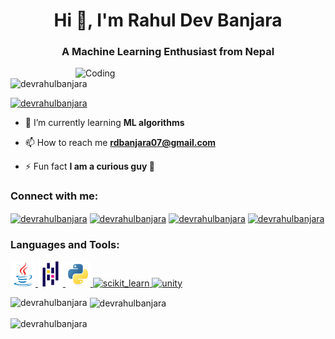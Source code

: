 <h1 align="center">Hi 👋, I'm Rahul Dev Banjara</h1>
<h3 align="center">A Machine Learning Enthusiast from Nepal</h3>
<img align="right" alt="Coding" width="400" src="https://camo.githubusercontent.com/7de37139d0b4c1ce40865e799b446c0e963a3dd8fb68d239707237c40604fa3d/68747470733a2f2f63646e2e6472696262626c652e636f6d2f75736572732f3733303730332f73637265656e73686f74732f363538313234332f6176656e746f2e676966">

<p align="left"> <img src="https://komarev.com/ghpvc/?username=devrahulbanjara&label=Profile%20views&color=0e75b6&style=flat" alt="devrahulbanjara" /> </p>

<p align="left"> <a href="https://twitter.com/devrahulbanjara" target="blank"><img src="https://img.shields.io/twitter/follow/devrahulbanjara?logo=twitter&style=for-the-badge" alt="devrahulbanjara" /></a> </p>

- 🌱 I’m currently learning **ML algorithms**

- 📫 How to reach me **rdbanjara07@gmail.com**

- ⚡ Fun fact **I am a curious guy 🎈**

<h3 align="left">Connect with me:</h3>
<p align="left">
<a href="https://twitter.com/devrahulbanjara" target="blank"><img align="center" src="https://raw.githubusercontent.com/rahuldkjain/github-profile-readme-generator/master/src/images/icons/Social/twitter.svg" alt="devrahulbanjara" height="30" width="40" /></a>
<a href="https://linkedin.com/in/devrahulbanjara" target="blank"><img align="center" src="https://raw.githubusercontent.com/rahuldkjain/github-profile-readme-generator/master/src/images/icons/Social/linked-in-alt.svg" alt="devrahulbanjara" height="30" width="40" /></a>
<a href="https://instagram.com/devrahulbanjara" target="blank"><img align="center" src="https://raw.githubusercontent.com/rahuldkjain/github-profile-readme-generator/master/src/images/icons/Social/instagram.svg" alt="devrahulbanjara" height="30" width="40" /></a>
<a href="https://www.leetcode.com/devrahulbanjara" target="blank"><img align="center" src="https://raw.githubusercontent.com/rahuldkjain/github-profile-readme-generator/master/src/images/icons/Social/leet-code.svg" alt="devrahulbanjara" height="30" width="40" /></a>
</p>

<h3 align="left">Languages and Tools:</h3>
<p align="left"> <a href="https://www.java.com" target="_blank" rel="noreferrer"> <img src="https://raw.githubusercontent.com/devicons/devicon/master/icons/java/java-original.svg" alt="java" width="40" height="40"/> </a> <a href="https://pandas.pydata.org/" target="_blank" rel="noreferrer"> <img src="https://raw.githubusercontent.com/devicons/devicon/2ae2a900d2f041da66e950e4d48052658d850630/icons/pandas/pandas-original.svg" alt="pandas" width="40" height="40"/> </a> <a href="https://www.python.org" target="_blank" rel="noreferrer"> <img src="https://raw.githubusercontent.com/devicons/devicon/master/icons/python/python-original.svg" alt="python" width="40" height="40"/> </a> <a href="https://scikit-learn.org/" target="_blank" rel="noreferrer"> <img src="https://upload.wikimedia.org/wikipedia/commons/0/05/Scikit_learn_logo_small.svg" alt="scikit_learn" width="40" height="40"/> </a> <a href="https://unity.com/" target="_blank" rel="noreferrer"> <img src="https://www.vectorlogo.zone/logos/unity3d/unity3d-icon.svg" alt="unity" width="40" height="40"/> </a> </p>

<p><img align="left" src="https://github-readme-stats.vercel.app/api/top-langs?username=devrahulbanjara&show_icons=true&locale=en&layout=compact" alt="devrahulbanjara" /></p>

<p>&nbsp;<img align="center" src="https://github-readme-stats.vercel.app/api?username=devrahulbanjara&show_icons=true&locale=en" alt="devrahulbanjara" /></p>

<p><img align="center" src="https://github-readme-streak-stats.herokuapp.com/?user=devrahulbanjara&" alt="devrahulbanjara" /></p>
